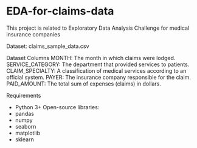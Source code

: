 # EDA-for-claims-data
This project is related to Exploratory Data Analysis Challenge for medical insurance companies

Dataset: claims_sample_data.csv

Dataset Columns
MONTH: The month in which claims were lodged.
SERVICE_CATEGORY: The department that provided services to patients.
CLAIM_SPECIALTY: A classification of medical services according to an official system.
PAYER: The insurance company responsible for the claim.
PAID_AMOUNT: The total sum of expenses (claims) in dollars.

Requirements
- Python 3+
Open-source libraries:
- pandas
- numpy
- seaborn
- matplotlib
- sklearn
